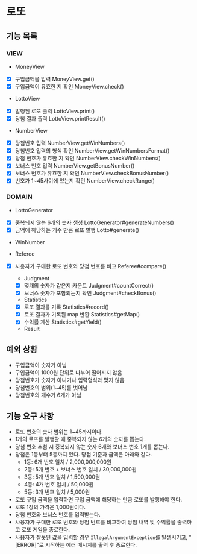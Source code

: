 # 로또

## 기능 목록

### VIEW

- MoneyView

- [x] 구입금액을 입력 MoneyView.get()
- [x] 구입금액이 유효한 지 확인 MoneyView.check()

- LottoView

- [x] 발행된 로또 출력 LottoView.print()
- [x] 당첨 결과 출력 LottoView.printResult()

- NumberView

- [x] 당첨번호 입력 NumberView.getWinNumbers()
- [x] 당첨번호 입력의 형식 확인 NumberView.getWinNumbersFormat()
- [x] 당첨 번호가 유효한 지 확인 NumberView.checkWinNumbers()
- [x] 보너스 번호 입력 NumberView.getBonusNumber()
- [x] 보너스 번호가 유효한 지 확인 NumberView.checkBonusNumber()
- [x] 번호가 1~45사이에 있는지 확인 NumberView.checkRange()

### DOMAIN

- LottoGenerator

- [x] 중복되지 않는 6개의 숫자 생성 LottoGenerator#generateNumbers()
- [x] 금액에 해당하는 개수 만큼 로또 발행 Lotto#generate()

- WinNumber

- Referee

- [x] 사용자가 구매한 로또 번호와 당첨 번호를 비교 Referee#compare()

  - Judgment
  
  - [x] 몇개의 숫자가 같은지 카운트 Judgment#countCorrect()
  - [x] 보너스 숫자가 포함되는지 확인 Judgment#checkBonus()
  
  - Statistics
  
  - [x] 로또 결과를 기록 Statistics#record()
  - [x] 로또 결과가 기록된 map 반환 Statistics#getMap()
  - [x] 수익률 계산 Statistics#getYield()

  - Result

## 예외 상황
- 구입금액이 숫자가 아님
- 구입금액이 1000원 단위로 나누어 떨어지지 않음
- 당첨번호가 숫자가 아니거나 입력형식과 맞지 않음 
- 당첨번호의 범위(1~45)를 벗어남
- 당첨번호의 개수가 6개가 아님

## 기능 요구 사항

- 로또 번호의 숫자 범위는 1~45까지이다.
- 1개의 로또를 발행할 때 중복되지 않는 6개의 숫자를 뽑는다.
- 당첨 번호 추첨 시 중복되지 않는 숫자 6개와 보너스 번호 1개를 뽑는다.
- 당첨은 1등부터 5등까지 있다. 당첨 기준과 금액은 아래와 같다.
    - 1등: 6개 번호 일치 / 2,000,000,000원
    - 2등: 5개 번호 + 보너스 번호 일치 / 30,000,000원
    - 3등: 5개 번호 일치 / 1,500,000원
    - 4등: 4개 번호 일치 / 50,000원
    - 5등: 3개 번호 일치 / 5,000원
- 로또 구입 금액을 입력하면 구입 금액에 해당하는 만큼 로또를 발행해야 한다.
- 로또 1장의 가격은 1,000원이다.
- 당첨 번호와 보너스 번호를 입력받는다.
- 사용자가 구매한 로또 번호와 당첨 번호를 비교하여 당첨 내역 및 수익률을 출력하고 로또 게임을 종료한다.
- 사용자가 잘못된 값을 입력할 경우 `IllegalArgumentException`를 발생시키고, "[ERROR]"로 시작하는 에러 메시지를 출력 후 종료한다.